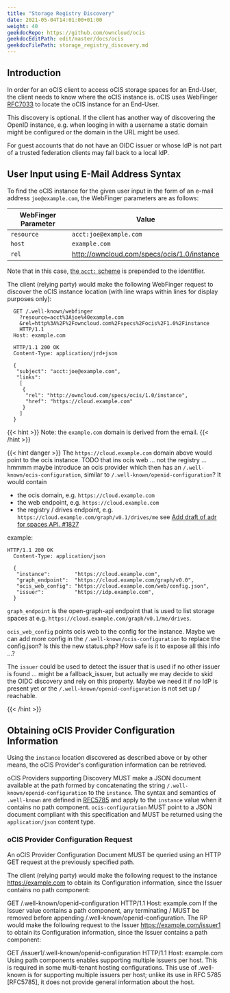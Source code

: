```yaml
---
title: "Storage Registry Discovery"
date: 2021-05-04T14:01:00+01:00
weight: 40
geekdocRepo: https://github.com/owncloud/ocis
geekdocEditPath: edit/master/docs/ocis
geekdocFilePath: storage_registry_discovery.md
---
```


## Introduction

In order for an oCIS client to access oCIS storage spaces for an End-User, the client needs to know where the oCIS instance is. oCIS uses WebFinger [RFC7033](http://tools.ietf.org/html/rfc7033) to locate the oCIS instance for an End-User.

This discovery is optional. If the client has another way of discovering the OpenID instance, e.g. when looging in with a username a static domain might be configured or the domain in the URL might be used.

For guest accounts that do not have an OIDC issuer or whose IdP is not part of a trusted federation clients may fall back to a local IdP.

## User Input using E-Mail Address Syntax

To find the oCIS instance for the given user input in the form of an e-mail address `joe@example.com`, the WebFinger parameters are as follows:

| WebFinger Parameter | Value |
|-|-|
| `resource` | `acct:joe@example.com` |
| `host` | `example.com` |
| `rel` | http://owncloud.com/specs/ocis/1.0/instance |

Note that in this case, [the `acct:` scheme](http://tools.ietf.org/html/draft-ietf-appsawg-acct-uri-07) is prepended to the identifier.

The client (relying party) would make the following WebFinger request to discover the oCIS instance location (with line wraps within lines for display purposes only):

```
  GET /.well-known/webfinger
    ?resource=acct%3Ajoe%40example.com
    &rel=http%3A%2F%2Fowncloud.com%2Fspecs%2Focis%2F1.0%2Finstance
    HTTP/1.1
  Host: example.com

  HTTP/1.1 200 OK
  Content-Type: application/jrd+json

  {
   "subject": "acct:joe@example.com",
   "links":
    [
     {
      "rel": "http://owncloud.com/specs/ocis/1.0/instance",
      "href": "https://cloud.example.com"
     }
    ]
  }
```

{{< hint >}}
Note: the `example.com` domain is derived from the email.
{{< /hint >}}

{{< hint danger >}}
The `https://cloud.example.com` domain above would point to the ocis instance. 
TODO that ins ocis web ... not the registry ... hmmmm
maybe introduce an ocis provider which then has an `/.well-known/ocis-configuration`, similar to `/.well-known/openid-configuration`?
It would contain
- the ocis domain, e.g. `https://cloud.example.com`
- the web endpoint, e.g. `https://cloud.example.com`
- the registry / drives endpoint, e.g. `https://cloud.example.com/graph/v0.1/drives/me` see [Add draft of adr for spaces API. #1827](https://github.com/owncloud/ocis/pull/1827)


example:
```
HTTP/1.1 200 OK
  Content-Type: application/json

  {
   "instance":        "https://cloud.example.com",
   "graph_endpoint":  "https://cloud.example.com/graph/v0.0",
   "ocis_web_config": "https://cloud.example.com/web/config.json",
   "issuer":          "https://idp.example.com",
  }
```

`graph_endpoint` is the open-graph-api endpoint that is used to list storage spaces at e.g. `https://cloud.example.com/graph/v0.1/me/drives`.

`ocis_web_config` points ocis web to the config for the instance. Maybe we can add more config in the `/.well-known/ocis-configuration` to replace the config.json? Is this the new status.php? How safe is it to expose all this info ...?

The `issuer` could be used to detect the issuer that is used if no other issuer is found ... might be a fallback_issuer, but actually we may decide to skid the OIDC discovery and rely on this property. Maybe we need it if no IdP is present yet or the `/.well-known/openid-configuration` is not set up / reachable.


{{< /hint >}}

## Obtaining oCIS Provider Configuration Information
Using the `instance` location discovered as described above or by other means, the oCIS Provider's configuration information can be retrieved.

oCIS Providers supporting Discovery MUST make a JSON document available at the path formed by concatenating the string `/.well-known/openid-configuration` to the `instance`. The syntax and semantics of `.well-known` are defined in [RFC5785](http://tools.ietf.org/html/rfc5785) and apply to the `instance` value when it contains no path component. `ocis-configuration` MUST point to a JSON document compliant with this specification and MUST be returned using the `application/json` content type.

### oCIS Provider Configuration Request

An oCIS Provider Configuration Document MUST be queried using an HTTP GET request at the previously specified path.

The client (relying party) would make the following request to the instance https://example.com to obtain its Configuration information, since the Issuer contains no path component:

  GET /.well-known/openid-configuration HTTP/1.1
  Host: example.com
If the Issuer value contains a path component, any terminating / MUST be removed before appending /.well-known/openid-configuration. The RP would make the following request to the Issuer https://example.com/issuer1 to obtain its Configuration information, since the Issuer contains a path component:

  GET /issuer1/.well-known/openid-configuration HTTP/1.1
  Host: example.com
Using path components enables supporting multiple issuers per host. This is required in some multi-tenant hosting configurations. This use of .well-known is for supporting multiple issuers per host; unlike its use in RFC 5785 [RFC5785], it does not provide general information about the host.